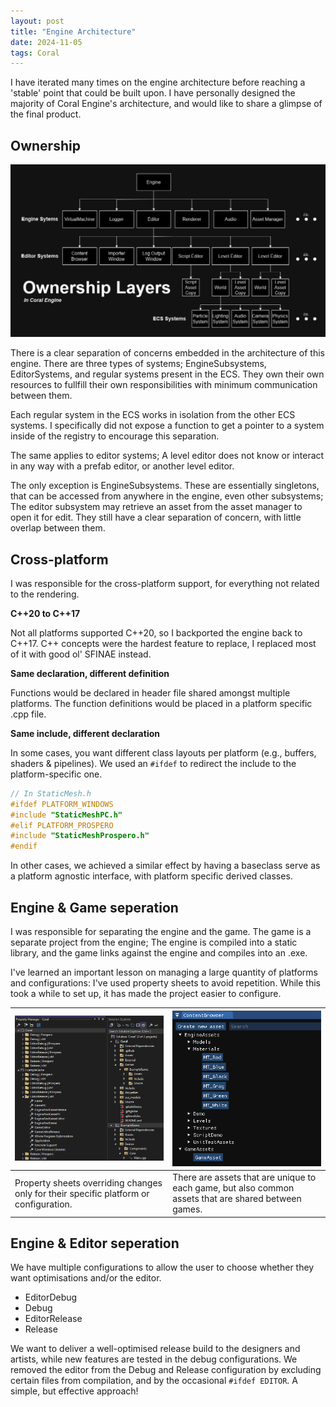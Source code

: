 ```yaml
---
layout: post
title: "Engine Architecture"
date: 2024-11-05
tags: Coral
---
```


I have iterated many times on the engine architecture before reaching a 'stable' point that could be built upon. I have personally designed the majority of Coral Engine's architecture, and would like to share a glimpse of the final product.

## Ownership

![](/img/projects/y2/coral/EngineOwnershipCleanedUp.png)

There is a clear separation of concerns embedded in the architecture of this engine. There are three types of systems; EngineSubsystems, EditorSystems, and regular systems present in the ECS. They own their own resources to fullfill their own responsibilities with minimum communication between them.

Each regular system in the ECS works in isolation from the other ECS systems. I specifically did not expose a function to get a pointer to a system inside of the registry to encourage this separation. 

The same applies to editor systems; A level editor does not know or interact in any way with a prefab editor, or another level editor.

The only exception is EngineSubsystems. These are essentially singletons, that can be accessed from anywhere in the engine, even other subsystems; The editor subsystem may retrieve an asset from the asset manager to open it for edit. They still have a clear separation of concern, with little overlap between them.

## Cross-platform

I was responsible for the cross-platform support, for everything not related to the rendering. 

**C\++20 to C\++17**

Not all platforms supported C\++20, so I backported the engine back to C\++17. C\++ concepts were the hardest feature to replace, I replaced most of it with good ol' SFINAE instead.

**Same declaration, different definition**

Functions would be declared in header file shared amongst multiple platforms. The function definitions would be placed in a platform specific .cpp file. 

**Same include, different declaration**

In some cases, you want different class layouts per platform (e.g., buffers, shaders & pipelines). We used an ```#ifdef``` to redirect the include to the platform-specific one. 

```cpp
// In StaticMesh.h
#ifdef PLATFORM_WINDOWS
#include "StaticMeshPC.h"
#elif PLATFORM_PROSPERO
#include "StaticMeshProspero.h"
#endif
```

In other cases, we achieved a similar effect by having a baseclass serve as a platform agnostic interface, with platform specific derived classes.

## Engine & Game seperation

I was responsible for separating the engine and the game. The game is a separate project from the engine; The engine is compiled into a static library, and the game links against the engine and compiles into an .exe. 

I've learned an important lesson on managing a large quantity of platforms and configurations: I've used property sheets to avoid repetition. While this took a while to set up, it has made the project easier to configure.

| ![](/img/projects/y2/coral/PropertySheets.png) | ![](/img/projects/y2/coral/EngineAndGameAssets.png) |
|---|---|
| Property sheets overriding changes only for their specific platform or configuration. | There are assets that are unique to each game, but also common assets that are shared between games. |

## Engine & Editor seperation

We have multiple configurations to allow the user to choose whether they want optimisations and/or the editor.

- EditorDebug
- Debug
- EditorRelease
- Release

We want to deliver a well-optimised release build to the designers and artists, while new features are tested in the debug configurations. We removed the editor from the Debug and Release configuration by excluding certain files from compilation, and by the occasional ```#ifdef EDITOR```. A simple, but effective approach!


